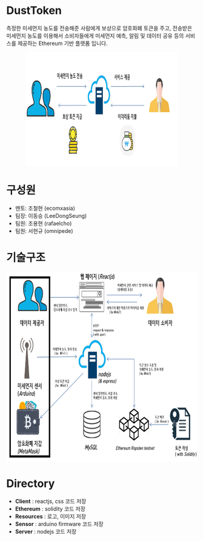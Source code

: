 # DustToken
  측정한 미세먼지 농도를 전송해준 사람에게 보상으로 암호화폐 토큰을 주고,
전송받은 미세먼지 농도를 이용해서 소비자들에게 미세먼지 예측, 알림 및 데이터 공유 등의 서비스를 제공하는 
Ethereum 기반 플랫폼 입니다.
<p align="center">
  <img width="80%" height="300" src="./Resources/total-scenario.png">
</p>  

# 구성원
- 멘토: 조철현 (ecomxasia)
- 팀장: 이동승 (LeeDongSeung)
- 팀원: 조용현 (rafaelcho)
- 팀원: 서현규 (omnipede)

# 기술구조
<p align="center">
  <img width="100%" height="500" src="./Resources/tech-sceanario-1.png">
</p>

# Directory
- **Client**    : reactjs, css 코드 저장
- **Ethereum**  : solidity 코드 저장
- **Resources** : 로고, 이미지 저장
- **Sensor**    : arduino firmware 코드 저장
- **Server**    : nodejs 코드 저장
